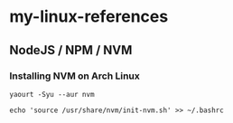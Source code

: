 # my-linux-references

## NodeJS / NPM / NVM

### Installing NVM on Arch Linux

```yaourt -Syu --aur nvm```

```echo 'source /usr/share/nvm/init-nvm.sh' >> ~/.bashrc```